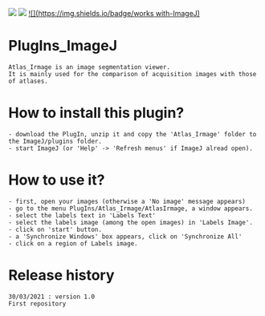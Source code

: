 [![](https://img.shields.io/badge/java-8-yellow.svg)](https://www.java.com/fr/download/)
[![](https://img.shields.io/badge/platform-Linux%2C%20OSX%2C%20Windows-orange.svg)](#)
[![](https://img.shields.io/badge/works with-ImageJ)](https://imagej.nih.gov/ij/)

# PlugIns_ImageJ

	Atlas_Irmage is an image segmentation viewer.
	It is mainly used for the comparison of acquisition images with those of atlases.
	
# How to install this plugin?

	- download the PlugIn, unzip it and copy the 'Atlas_Irmage' folder to the ImageJ/plugins folder.
	- start ImageJ (or 'Help' -> 'Refresh menus' if ImageJ alread open).

# How to use it?

	- first, open your images (otherwise a 'No image' message appears)
	- go to the menu PlugIns/Atlas_Irmage/AtlasIrmage, a window appears.
	- select the labels text in 'Labels Text'
	- select the labels image (among the open images) in 'Labels Image'.
	- click on 'start' button.
	- a 'Synchronize Windows' box appears, click on 'Synchronize All'
	- click on a region of Labels image.
	
# Release history

    30/03/2021 : version 1.0
	First repository

